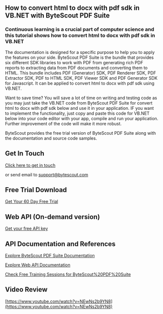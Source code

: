 ## How to convert html to docx with pdf sdk in VB.NET with ByteScout PDF Suite

### Continuous learning is a crucial part of computer science and this tutorial shows how to convert html to docx with pdf sdk in VB.NET

The documentation is designed for a specific purpose to help you to apply the features on your side. ByteScout PDF Suite is the bundle that provides six different SDK libraries to work with PDF from generating rich PDF reports to extracting data from PDF documents and converting them to HTML. This bundle includes PDF (Generator) SDK, PDF Renderer SDK, PDF Extractor SDK, PDF to HTML SDK, PDF Viewer SDK and PDF Generator SDK for Javascript. It can be applied to convert html to docx with pdf sdk using VB.NET.

Want to save time? You will save a lot of time on writing and testing code as you may just take the VB.NET code from ByteScout PDF Suite for convert html to docx with pdf sdk below and use it in your application. IF you want to implement the functionality, just copy and paste this code for VB.NET below into your code editor with your app, compile and run your application. Further improvement of the code will make it more robust.

ByteScout provides the free trial version of ByteScout PDF Suite along with the documentation and source code samples.

## Get In Touch

[Click here to get in touch](https://bytescout.zendesk.com/hc/en-us/requests/new?subject=ByteScout%20PDF%20Suite%20Question)

or send email to [support@bytescout.com](mailto:support@bytescout.com?subject=ByteScout%20PDF%20Suite%20Question) 

## Free Trial Download

[Get Your 60 Day Free Trial](https://bytescout.com/download/web-installer?utm_source=github-readme)

## Web API (On-demand version)

[Get your free API key](https://pdf.co/documentation/api?utm_source=github-readme)

## API Documentation and References

[Explore ByteScout PDF Suite Documentation](https://bytescout.com/documentation/index.html?utm_source=github-readme)

[Explore Web API Documentation](https://pdf.co/documentation/api?utm_source=github-readme)

[Check Free Training Sessions for ByteScout%20PDF%20Suite](https://academy.bytescout.com/)

## Video Review

[https://www.youtube.com/watch?v=NEwNs2b9YN8](https://www.youtube.com/watch?v=NEwNs2b9YN8)